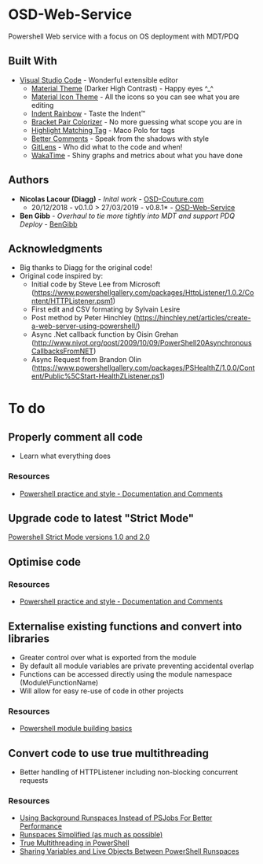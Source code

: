 # OSD-Web-Service
Powershell Web service with a focus on OS deployment with MDT/PDQ

<!--
## Getting Started

These instructions will get you a copy of the project up and running on your local machine for development and testing purposes. See deployment for notes on how to deploy the project on a live system.

### Prerequisites

What things you need to install the software and how to install them

```
Give examples
```

### Installing

A step by step series of examples that tell you how to get a development env running

Say what the step will be

```
Give the example
```

And repeat

```
until finished
```

End with an example of getting some data out of the system or using it for a little demo

## Running the tests

Explain how to run the automated tests for this system

### Break down into end to end tests

Explain what these tests test and why

```
Give an example
```

### And coding style tests

Explain what these tests test and why

```
Give an example
```

## Deployment

Add additional notes about how to deploy this on a live system
-->
## Built With
* [Visual Studio Code](https://code.visualstudio.com/) - Wonderful extensible editor
    * [Material Theme](https://material-theme.site/) (Darker High Contrast) - Happy eyes ^_^
    * [Material Icon Theme](https://marketplace.visualstudio.com/items?itemName=PKief.material-icon-theme) - All the icons so you can see what you are editing
    * [Indent Rainbow](https://marketplace.visualstudio.com/items?itemName=oderwat.indent-rainbow) - Taste the Indent&trade;
    * [Bracket Pair Colorizer](https://marketplace.visualstudio.com/items?itemName=CoenraadS.bracket-pair-colorizer-2) - No more guessing what scope you are in
    * [Highlight Matching Tag](https://marketplace.visualstudio.com/items?itemName=vincaslt.highlight-matching-tag) - Maco Polo for tags
    * [Better Comments](https://marketplace.visualstudio.com/items?itemName=aaron-bond.better-comments) - Speak from the shadows with style
    * [GitLens](https://marketplace.visualstudio.com/items?itemName=eamodio.gitlens) - Who did what to the code and when!
    * [WakaTime](https://marketplace.visualstudio.com/items?itemName=WakaTime.vscode-wakatime) - Shiny graphs and metrics about what you have done

<!--
## Contributing

Please read [CONTRIBUTING.md](https://gist.github.com/PurpleBooth/b24679402957c63ec426) for details on our code of conduct, and the process for submitting pull requests to us.

## Versioning

We use [SemVer](http://semver.org/) for versioning. For the versions available, see the [tags on this repository](https://github.com/your/project/tags). 
-->

## Authors
* **Nicolas Lacour (Diagg)** - *Inital work* - [OSD-Couture.com](http://www.osd-couture.com/p/pr.html)
    * 20/12/2018 - v0.1.0 > 27/03/2019 - v0.8.1* - [OSD-Web-Service](https://github.com/Diagg/OSD-Web-Service)
* **Ben Gibb** - *Overhaul to tie more tightly into MDT and support PDQ Deploy* - [BenGibb](https://github.com/BenGibb/OSD-Web-Service)

<!-- See also the list of [contributors](https://github.com/your/project/contributors) who participated in this project. -->
<!--
## License

This project is licensed under the MIT License - see the [LICENSE.md](LICENSE.md) file for details
-->
## Acknowledgments

* Big thanks to Diagg for the original code!
* Original code inspired by:
    * Initial code by Steve Lee from Microsoft (https://www.powershellgallery.com/packages/HttpListener/1.0.2/Content/HTTPListener.psm1)
    * First edit and CSV formating by Sylvain Lesire
    * Post method by Peter Hinchley (https://hinchley.net/articles/create-a-web-server-using-powershell/)
    * Async .Net callback function by Oisin Grehan (http://www.nivot.org/post/2009/10/09/PowerShell20AsynchronousCallbacksFromNET)
    * Async Request from Brandon Olin (https://www.powershellgallery.com/packages/PSHealthZ/1.0.0/Content/Public%5CStart-HealthZListener.ps1)

# To do
## Properly comment all code
- Learn what everything does

### Resources
 - [Powershell practice and style - Documentation and Comments](https://poshcode.gitbooks.io/powershell-practice-and-style/Style-Guide/Documentation-and-Comments.html)

## Upgrade code to latest "Strict Mode"
[Powershell Strict Mode versions 1.0 and 2.0](https://4sysops.com/archives/powershell-strict-mode-version-1-0-and-2-0/)

## Optimise code

### Resources
 - [Powershell practice and style - Documentation and Comments](https://poshcode.gitbooks.io/powershell-practice-and-style/Style-Guide/Documentation-and-Comments.html)

## Externalise existing functions and convert into libraries
- Greater control over what is exported from the module
- By default all module variables are private preventing accidental overlap
- Functions can be accessed directly using the module namespace (Module\FunctionName)
- Will allow for easy re-use of code in other projects

### Resources
- [Powershell module building basics](https://powershellexplained.com/2017-05-27-Powershell-module-building-basics/)

## Convert code to use true multithreading
- Better handling of HTTPListener including non-blocking concurrent requests

### Resources
- [Using Background Runspaces Instead of PSJobs For Better Performance](https://learn-powershell.net/2012/05/13/using-background-runspaces-instead-of-psjobs-for-better-performance/)
- [Runspaces Simplified (as much as possible)](https://blog.netnerds.net/2016/12/runspaces-simplified/)
- [True Multithreading in PowerShell](http://www.get-blog.com/?p=189)
- [Sharing Variables and Live Objects Between PowerShell Runspaces](https://learn-powershell.net/2013/04/19/sharing-variables-and-live-objects-between-powershell-runspaces/)
